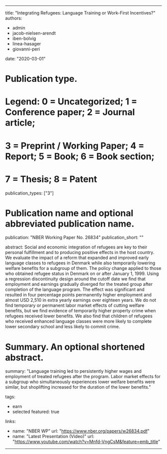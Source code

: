 
---
title: "Integrating Refugees: Language Training or Work-First Incentives?"
authors: 
- admin
- jacob-nielsen-arendt
- iben-bolvig
- linea-hasager
- giovanni-peri

date: "2020-03-01"

# Publication type.
# Legend: 0 = Uncategorized; 1 = Conference paper; 2 = Journal article;
# 3 = Preprint / Working Paper; 4 = Report; 5 = Book; 6 = Book section;
# 7 = Thesis; 8 = Patent
publication_types: ["3"]

# Publication name and optional abbreviated publication name.
publication: "NBER Working Paper No. 26834"
publication_short: ""

abstract: Social and economic integration of refugees are key to their personal fulfillment and to producing positive effects in the host country. We evaluate the impact of a reform that expanded and improved early language classes to refugees in Denmark while also temporarily lowering welfare benefits for a subgroup of them. The policy change applied to those who obtained refugee status in Denmark on or after January 1, 1999. Using a regression discontinuity design around the cutoff date we find that employment and earnings gradually diverged for the treated group after completion of the language program. The effect was significant and resulted in four percentage points permanently higher employment and almost USD 2,510 in extra yearly earnings over eighteen years. We do not find temporary or permanent labor market effects of cutting welfare benefits, but we find evidence of temporarily higher property crime when refugees received lower benefits. We also find that children of refugees who received enhanced language classes were more likely to complete lower secondary school and less likely to commit crime. 

# Summary. An optional shortened abstract.
summary: "Language training led to persistently higher wages and employment of treated refugees after the program. Labor market effects for a subgroup who simultaneously experiences lower welfare benefits were similar, but shoplifting increased for the duration of the lower benefits."

tags:
- earn
- selected
featured: true

links:
  - name: "NBER WP"
    url: "https://www.nber.org/papers/w26834.pdf"
  - name: "Latest Presentation (Video)"
    url: "https://www.youtube.com/watch?v=Mnfd-VngCsM&feature=emb_title"



---
